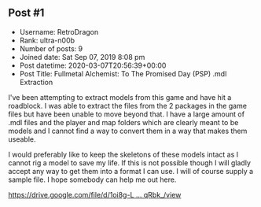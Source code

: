 ## Post #1
- Username: RetroDragon
- Rank: ultra-n00b
- Number of posts: 9
- Joined date: Sat Sep 07, 2019 8:08 pm
- Post datetime: 2020-03-07T20:56:39+00:00
- Post Title: Fullmetal Alchemist: To The Promised Day (PSP) .mdl Extraction

I've been attempting to extract models from this game and have hit a roadblock. I was able to extract the files from the 2 packages in the game files but have been unable to move beyond that. I have a large amount of .mdl files and the player and map folders which are clearly meant to be models and I cannot find a way to convert them in a way that makes them useable.

I would preferably like to keep the skeletons of these models intact as I cannot rig a model to save my life. If this is not possible though I will gladly accept any way to get them into a format I can use. I will of course supply a sample file. I hope somebody can help me out here.

[https://drive.google.com/file/d/1oi8g-L ... qRbk_/view](https://drive.google.com/file/d/1oi8g-L-5Y0cBTl-CRxIlpBsw8nMqRbk_/view)
